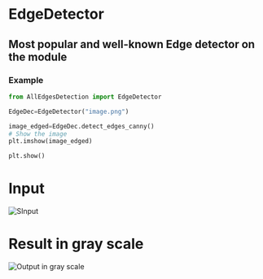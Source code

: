 

# EdgeDetector
## Most popular and well-known Edge detector on the module







### Example

```python
from AllEdgesDetection import EdgeDetector

EdgeDec=EdgeDetector("image.png")

image_edged=EdgeDec.detect_edges_canny()
# Show the image
plt.imshow(image_edged)

plt.show()

````
# Input

![SInput](img/input.jpeg)

# Result in gray scale

![Output in gray scale](img/output.png)
